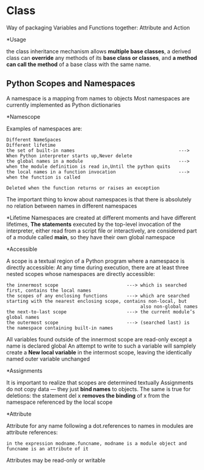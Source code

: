 # Class
Way of packaging Variables and Functions together: Attribute and Action

*Usage

the class inheritance mechanism allows **multiple base classes**, 
a derived class can **override** any methods of its **base class or classes**, 
and **a method can call the method** of a base class with the same name. 

## Python Scopes and Namespaces
A namespace is a mapping from names to objects
Most namespaces are currently implemented as Python dictionaries

*Namescope

Examples of namespaces are:
```
Different NameSpaces                                           Different lifetime
the set of built-in names                                      ---> When Python interpreter starts up,Never delete
the global names in a module                                   ---> when the module definition is read in,Until the python quits
the local names in a function invocation                       ---> when the function is called
                                                                    Deleted when the function returns or raises an exception
```
The important thing to know about namespaces is that there is absolutely no relation between names in different namespaces

*Lifetime
Namespaces are created at different moments and have different lifetimes,
**The statements** executed by the top-level invocation of the interpreter, 
either read from a script file or interactively, are considered part of a module called __main__,
so they have their own global namespace

*Accessible

A scope is a textual region of a Python program where a namespace is directly accessible:
At any time during execution, there are at least three nested scopes whose namespaces are directly accessible:
```
the innermost scope                         ---> which is searched first, contains the local names
the scopes of any enclosing functions       ---> which are searched starting with the nearest enclosing scope, contains non-local, but 
                                                 also non-global names
the next-to-last scope                      ---> the current module’s global names
the outermost scope                         ---> (searched last) is the namespace containing built-in names
```
All variables found outside of the innermost scope are read-only except a name is declared global
An attempt to write to such a variable will samplely create a **New local variable** in the intermost scope,
leaving the identically named outer variable unchanged

*Assignments

It is important to realize that scopes are determined textually
Assignments do not copy data — they just **bind names** to objects.
The same is true for deletions: the statement del x **removes the binding** of x from the namespace referenced by the local scope

*Attribute

Attribute for any name following a dot.references to names in modules are attribute references:
```
in the expression modname.funcname, modname is a module object and funcname is an attribute of it
```
Attributes may be read-only or writable





